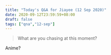 ```yaml
---
title: "Today's Q&A for Jiayee (12 Sep 2020)"
date: 2020-09-12T23:59:59+08:00
draft: false
tags: ["qna","12-sep"]
---
```

> What are you chasing at this moment?

Anime?

